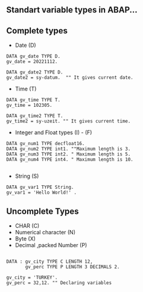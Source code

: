 
## Standart variable types in ABAP...

## Complete types

- Date (D)
 
```` Abap
DATA gv_date TYPE D.
gv_date = 20221112.

DATA gv_date2 TYPE D.
gv_date2 = sy-datum.  "" It gives current date.
````
- Time (T)

```` Abap
DATA gv_time TYPE T.
gv_time = 102305.

DATA gv_time2 TYPE T.
gv_time2 = sy-uzeit. "" It gives current time.

````
- Integer and Float types (I) - (F)

```` Abap
DATA gv_num1 TYPE decfloat16.
DATA gv_num2 TYPE int1. ""Maximum length is 3.
DATA gv_num3 TYPE int2. " Maximum length is 5.
DATA gv_num4 TYPE int4. " Maximum length is 10.


````
- String (S)

````Abap
DATA gv_var1 TYPE String.
gv_var1 = 'Hello World!' .

````

## Uncomplete Types

- CHAR (C)
- Numerical character (N)
- Byte (X)
- Decimal ,packed Number (P)

```` Abap

DATA : gv_city TYPE C LENGTH 12,
       gv_perc TYPE P LENGTH 3 DECIMALS 2.
       
gv_city = 'TURKEY'.
gv_perc = 32,12. "" Declaring variables

````









